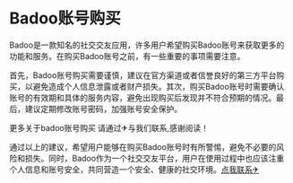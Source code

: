 # Badoo账号购买

Badoo是一款知名的社交交友应用，许多用户希望购买Badoo账号来获取更多的功能和服务。在购买Badoo账号之前，有一些重要的事项需要注意。

首先，Badoo账号购买需要谨慎，建议在官方渠道或者信誉良好的第三方平台购买，以避免造成个人信息泄露或者财产损失。其次，购买Badoo账号时需要确认账号的有效期和具体的服务内容，避免出现购买后发现并不符合预期的情况。最后，建议定期修改账号密码，加强账号安全保护。

更多关于badoo账号购买 请通过✈与我们联系,感谢阅读！

通过以上的建议，希望用户能够在购买Badoo账号时有所警惕，避免不必要的风险和损失。同时，Badoo作为一个社交交友平台，用户在使用过程中也应该注重个人信息和账号安全，共同营造一个安全、健康的社交环境。[点我联系✈](https://auth.G208.com)